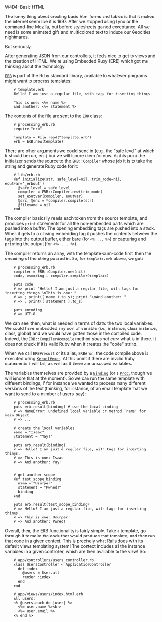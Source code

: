 W4D4: Basic HTML

The funny thing about creating basic html forms and tables is that it makes the internet seem like it is 1997. After we stopped using Lynx or the command-line Mozilla, but before stylesheets gained exceptance. All we need is some animated gifs and multicolored text to induce our Geocities nightmares.

But seriously.

After generating JSON from our controllers, it feels nice to get to views and the creation of HTML. We're using Embedded Ruby (ERB) which got me thinking about the technology.

[`ERB`](http://ruby-doc.org/stdlib-1.9.3/libdoc/erb/rdoc/ERB.html) is part of the Ruby standard library, available to whatever programs might want to process templates:

        # template.erb
        Hello! I am just a regular file, with tags for inserting things.

        This is one: <%= name %>
        And another: <%= statement %>

The contents of the file are sent to the `ERB` class:

        # processing_erb.rb
        require "erb"

        template = File.read("template.erb")
        erb = ERB.new(template)

There are other arguments we could send in (e.g., the "safe level" at which it should be run, etc.) but we will ignore them for now. At this point the initializer sends the source to the `ERB::Compiler` whose job it is to take the string and generate Ruby code for it:

        # lib/erb.rb
        def initialize(str, safe_level=nil, trim_mode=nil, eoutvar='_erbout')
          @safe_level = safe_level
          compiler = ERB::Compiler.new(trim_mode)
          set_eoutvar(compiler, eoutvar)
          @src, @enc = *compiler.compile(str)
          @filename = nil
        end

The compiler basically reads each token from the source template, and produces `print` statements for all the non-embedded parts which are pushed into a buffer. The opening embedding tags are pushed into a stack. When it gets to a closing embedding tag it pushes the contents between the tags into the output buffer, either bare (for `<% ... %>`) or capturing and `print`ing the output (for `<%= ... %>`).

The compiler returns an array, with the template-cum-code first, then the encoding of the string passed in. So, for `template.erb` above, we get:

        # processing_erb.rb
        compiler = ERB::Compiler.new(nil)
        code, encoding = compiler.compiler(template)

        puts code
        # => print "Hello! I am just a regular file, with tags for inserting things.\nThis is one: "
        # => ; print(( name ).to_s); print "\nAnd another: "
        # => ; print(( statement ).to_s)

        puts encoding
        # => UTF-8

We can see, then, what is needed in terms of data: the two local variables. We could have embedded any sort of variable (i.e., instance, class instance, class, global) and we would have gotten those in the compiled code. Indeed, the `ERB::Compiler#compile` method _does not care_ what is in there. It does not check if it is valid Ruby when it creates the "code" string.

When we call `ERB#result` or its alias, `ERB#run`, the code compile above is executed using [`Kernel#exec`](http://ruby-doc.org/core-1.9.3/Kernel.html#method-i-exec). At this point if there are invalid Ruby statements it will fail, as well as if there are unscoped variables.

The variables themselves are provided by a [`Binding`](http://www.ruby-doc.org/core-1.9.3/Binding.html) (or a [`Proc`](http://www.ruby-doc.org/core-1.9.3/Proc.html), though we will ignore that at the moment). So we can run the same template with different bindings, if for instance we wanted to process many different versions of the text (thinking, for instance, of an email template that we want to send to a number of users, say):

        # processing_erb.rb
        puts erb.result(binding) # use the local binding
        # => NameError: undefined local variable or method `name' for main:Object
        # => ...

        # create the local variables
        name = "Isaac"
        statement = "Yay!"

        puts erb.result(binding)
        # => Hello! I am just a regular file, with tags for inserting things.
        # => This is one: Isaac
        # => And another: Yay!


        # get another scope
        def test_scope_binding
          name = "Usurper"
          statement = "Pwned!"
          binding
        end

        puts erb.result(test_scope_binding)
        # => Hello! I am just a regular file, with tags for inserting things.
        # => This is one: Usurper
        # => And another: Pwned!

Overall, then, the ERB functionality is fairly simple. Take a template, go through it to make the code that would produce that template, and then run that code in a given context. This is precisely what Rails does with its default views templating system! The context includes all the instance variables in a given controller, which are then available to the view! So:

        # app/controllers/users_controller.rb
        class UsersController < ApplicationController
          def index
            @users = User.all
            render :index
          end
        end

        # app/views/users/index.html.erb
        All users:
        <% @users.each do |user| %>
          <%= user.name %><br>
          <%= user.email %>
        <% end %>



